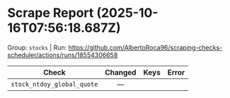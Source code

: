 # Scrape Report (2025-10-16T07:56:18.687Z)

Group: `stocks`  |  Run: https://github.com/AlbertoRoca96/scraping-checks-scheduler/actions/runs/18554306658

| Check | Changed | Keys | Error |
|---|:---:|:--|:--|
| `stock_ntdoy_global_quote` | — |  |  |
